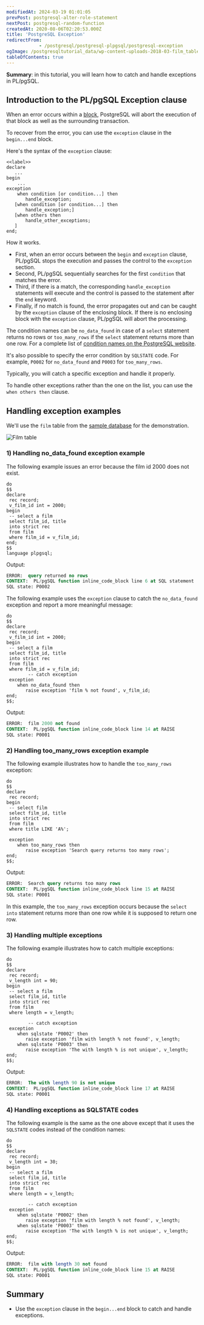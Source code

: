 ```yaml
---
modifiedAt: 2024-03-19 01:01:05
prevPost: postgresql-alter-role-statement
nextPost: postgresql-random-function
createdAt: 2020-08-06T02:20:53.000Z
title: 'PostgreSQL Exception'
redirectFrom: 
            - /postgresql/postgresql-plpgsql/postgresql-exception
ogImage: /postgresqltutorial_data/wp-content-uploads-2018-03-film_table.png
tableOfContents: true
---
```


**Summary**: in this tutorial, you will learn how to catch and handle exceptions in PL/pgSQL.

## Introduction to the PL/pgSQL Exception clause

When an error occurs within a [block](/postgresql/postgresql-plpgsql/plpgsql-block-structure), PostgreSQL will abort the execution of that block as well as the surrounding transaction.

To recover from the error, you can use the `exception` clause in the `begin...end` block.

Here's the syntax of the `exception` clause:

```
<<label>>
declare
   ...
begin
    ...
exception
    when condition [or condition...] then
       handle_exception;
   [when condition [or condition...] then
       handle_exception;]
   [when others then
       handle_other_exceptions;
   ]
end;
```

How it works.

- First, when an error occurs between the `begin` and `exception` clause, PL/pgSQL stops the execution and passes the control to the `exception` section.
- Second, PL/pgSQL sequentially searches for the first `condition` that matches the error.
- Third, if there is a match, the corresponding `handle_exception` statements will execute and the control is passed to the statement after the `end` keyword.
- Finally, if no match is found, the error propagates out and can be caught by the `exception` clause of the enclosing block. If there is no enclosing block with the `exception` clause, PL/pgSQL will abort the processing.

The condition names can be `no_data_found` in case of a `select` statement returns no rows or `too_many_rows` if the `select` statement returns more than one row. For a complete list of [condition names on the PostgreSQL website](https://www.postgresql.org/docs/current/errcodes-appendix.html).

It's also possible to specify the error condition by `SQLSTATE` code. For example, `P0002` for `no_data_found` and `P0003` for `too_many_rows`.

Typically, you will catch a specific exception and handle it properly.

To handle other exceptions rather than the one on the list, you can use the `when others then` clause.

## Handling exception examples

We'll use the `film` table from the [sample database](/postgresql/postgresql-getting-started/postgresql-sample-database) for the demonstration.

![Film table](/postgresqltutorial_data/wp-content-uploads-2018-03-film_table.png)

### 1) Handling no_data_found exception example

The following example issues an error because the film id 2000 does not exist.

```
do
$$
declare
 rec record;
 v_film_id int = 2000;
begin
 -- select a film
 select film_id, title
 into strict rec
 from film
 where film_id = v_film_id;
end;
$$
language plpgsql;
```

Output:

```sql
ERROR:  query returned no rows
CONTEXT:  PL/pgSQL function inline_code_block line 6 at SQL statement
SQL state: P0002
```

The following example uses the `exception` clause to catch the `no_data_found` exception and report a more meaningful message:

```
do
$$
declare
 rec record;
 v_film_id int = 2000;
begin
 -- select a film
 select film_id, title
 into strict rec
 from film
 where film_id = v_film_id;
        -- catch exception
 exception
    when no_data_found then
       raise exception 'film % not found', v_film_id;
end;
$$;
```

Output:

```sql
ERROR:  film 2000 not found
CONTEXT:  PL/pgSQL function inline_code_block line 14 at RAISE
SQL state: P0001
```

### 2) Handling too_many_rows exception example

The following example illustrates how to handle the `too_many_rows` exception:

```
do
$$
declare
 rec record;
begin
 -- select film
 select film_id, title
 into strict rec
 from film
 where title LIKE 'A%';

 exception
    when too_many_rows then
       raise exception 'Search query returns too many rows';
end;
$$;
```

Output:

```sql
ERROR:  Search query returns too many rows
CONTEXT:  PL/pgSQL function inline_code_block line 15 at RAISE
SQL state: P0001
```

In this example, the `too_many_rows` exception occurs because the `select into` statement returns more than one row while it is supposed to return one row.

### 3) Handling multiple exceptions

The following example illustrates how to catch multiple exceptions:

```
do
$$
declare
 rec record;
 v_length int = 90;
begin
 -- select a film
 select film_id, title
 into strict rec
 from film
 where length = v_length;

        -- catch exception
 exception
    when sqlstate 'P0002' then
       raise exception 'film with length % not found', v_length;
    when sqlstate 'P0003' then
       raise exception 'The with length % is not unique', v_length;
end;
$$;
```

Output:

```sql
ERROR:  The with length 90 is not unique
CONTEXT:  PL/pgSQL function inline_code_block line 17 at RAISE
SQL state: P0001
```

### 4) Handling exceptions as SQLSTATE codes

The following example is the same as the one above except that it uses the `SQLSTATE` codes instead of the condition names:

```
do
$$
declare
 rec record;
 v_length int = 30;
begin
 -- select a film
 select film_id, title
 into strict rec
 from film
 where length = v_length;

        -- catch exception
 exception
    when sqlstate 'P0002' then
       raise exception 'film with length % not found', v_length;
    when sqlstate 'P0003' then
       raise exception 'The with length % is not unique', v_length;
end;
$$;
```

Output:

```sql
ERROR:  film with length 30 not found
CONTEXT:  PL/pgSQL function inline_code_block line 15 at RAISE
SQL state: P0001
```

## Summary

- Use the `exception` clause in the `begin...end` block to catch and handle exceptions.
